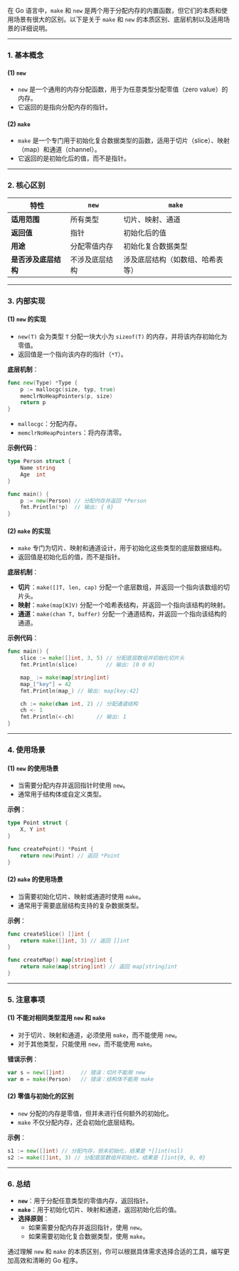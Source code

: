 
在 Go 语言中，`make` 和 `new` 是两个用于分配内存的内置函数，但它们的本质和使用场景有很大的区别。以下是关于 `make` 和 `new` 的本质区别、底层机制以及适用场景的详细说明。

---

### **1. 基本概念**

#### (1) **`new`**
- `new` 是一个通用的内存分配函数，用于为任意类型分配零值（zero value）的内存。
- 它返回的是指向分配内存的指针。

#### (2) **`make`**
- `make` 是一个专门用于初始化复合数据类型的函数，适用于切片（slice）、映射（map）和通道（channel）。
- 它返回的是初始化后的值，而不是指针。

---

### **2. 核心区别**

| 特性              | `new`                                       | `make`                                      |
|-------------------|---------------------------------------------|---------------------------------------------|
| **适用范围**      | 所有类型                                   | 切片、映射、通道                           |
| **返回值**        | 指针                                       | 初始化后的值                               |
| **用途**          | 分配零值内存                               | 初始化复合数据类型                         |
| **是否涉及底层结构** | 不涉及底层结构                            | 涉及底层结构（如数组、哈希表等）           |

---

### **3. 内部实现**

#### (1) **`new` 的实现**
- `new(T)` 会为类型 `T` 分配一块大小为 `sizeof(T)` 的内存，并将该内存初始化为零值。
- 返回值是一个指向该内存的指针（`*T`）。

**底层机制**：
```go
func new(Type) *Type {
    p := mallocgc(size, typ, true)
    memclrNoHeapPointers(p, size)
    return p
}
```
- `mallocgc`：分配内存。
- `memclrNoHeapPointers`：将内存清零。

**示例代码**：
```go
type Person struct {
    Name string
    Age  int
}

func main() {
    p := new(Person) // 分配内存并返回 *Person
    fmt.Println(*p)  // 输出: { 0}
}
```

#### (2) **`make` 的实现**
- `make` 专门为切片、映射和通道设计，用于初始化这些类型的底层数据结构。
- 返回值是初始化后的值，而不是指针。

**底层机制**：
- **切片**：`make([]T, len, cap)` 分配一个底层数组，并返回一个指向该数组的切片头。
- **映射**：`make(map[K]V)` 分配一个哈希表结构，并返回一个指向该结构的映射。
- **通道**：`make(chan T, buffer)` 分配一个通道结构，并返回一个指向该结构的通道。

**示例代码**：
```go
func main() {
    slice := make([]int, 3, 5) // 分配底层数组并初始化切片头
    fmt.Println(slice)         // 输出: [0 0 0]

    map_ := make(map[string]int)
    map_["key"] = 42
    fmt.Println(map_) // 输出: map[key:42]

    ch := make(chan int, 2) // 分配通道结构
    ch <- 1
    fmt.Println(<-ch)       // 输出: 1
}
```

---

### **4. 使用场景**

#### (1) **`new` 的使用场景**
- 当需要分配内存并返回指针时使用 `new`。
- 通常用于结构体或自定义类型。

**示例**：
```go
type Point struct {
    X, Y int
}

func createPoint() *Point {
    return new(Point) // 返回 *Point
}
```

#### (2) **`make` 的使用场景**
- 当需要初始化切片、映射或通道时使用 `make`。
- 通常用于需要底层结构支持的复杂数据类型。

**示例**：
```go
func createSlice() []int {
    return make([]int, 3) // 返回 []int
}

func createMap() map[string]int {
    return make(map[string]int) // 返回 map[string]int
}
```

---

### **5. 注意事项**

#### (1) **不能对相同类型混用 `new` 和 `make`**
- 对于切片、映射和通道，必须使用 `make`，而不能使用 `new`。
- 对于其他类型，只能使用 `new`，而不能使用 `make`。

**错误示例**：
```go
var s = new([]int)     // 错误：切片不能用 new
var m = make(Person)   // 错误：结构体不能用 make
```

#### (2) **零值与初始化的区别**
- `new` 分配的内存是零值，但并未进行任何额外的初始化。
- `make` 不仅分配内存，还会初始化底层结构。

**示例**：
```go
s1 := new([]int) // 分配内存，但未初始化，结果是 *[]int(nil)
s2 := make([]int, 3) // 分配底层数组并初始化，结果是 []int{0, 0, 0}
```

---

### **6. 总结**

- **`new`**：用于分配任意类型的零值内存，返回指针。
- **`make`**：用于初始化切片、映射和通道，返回初始化后的值。
- **选择原则**：
    - 如果需要分配内存并返回指针，使用 `new`。
    - 如果需要初始化复合数据类型，使用 `make`。

通过理解 `new` 和 `make` 的本质区别，你可以根据具体需求选择合适的工具，编写更加高效和清晰的 Go 程序。